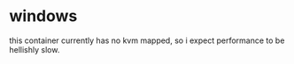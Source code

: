 # windows

this container currently has no kvm mapped, so i expect performance to be hellishly slow.
